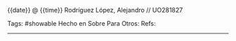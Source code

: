 {{date}} @ {{time}}
Rodríguez López, Alejandro // UO281827

Tags:
	#showable
	Hecho en
	Sobre
	Para
	Otros:
	Refs:
<hr>

